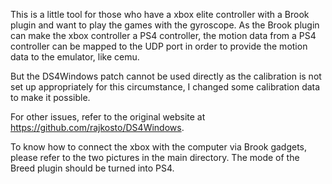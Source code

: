 This is a little tool for those who have a xbox elite controller with a Brook plugin and want to play the games with the gyroscope. As the Brook plugin can make the xbox controller a PS4 controller, the motion data from a PS4 controller can be mapped to the UDP port in order to provide the motion data to the emulator, like cemu.

But the DS4Windows patch cannot be used directly as the calibration is not set up appropriately for this circumstance, I changed some calibration data to make it possible.

For other issues, refer to the original website at https://github.com/rajkosto/DS4Windows.

To know how to connect the xbox with the computer via Brook gadgets, please refer to the two pictures in the main directory. The mode of the Breed plugin should be turned into PS4.
